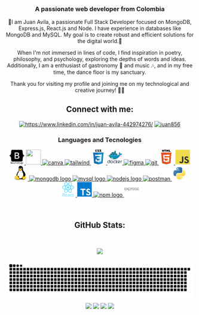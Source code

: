

 
<h3 align="center">A passionate web developer from Colombia</h3>
<p align="center">👋I am Juan Avila, a passionate Full Stack Developer focused on MongoDB, Express.js, React.js and Node. I have experience in databases like MongoDB and MySQL. My goal is to create robust and efficient solutions for the digital world.🌟
<p align="center">When I'm not immersed in lines of code, I find inspiration in poetry, philosophy, and psychology, exploring the depths of words and ideas. Additionally, I am a enthusiast of gastronomy 🍔 and music 🎶, and in my free time, the dance floor is my sanctuary. </p>
<p align="center">Thank you for visiting my profile and joining me on my technological and creative journey! 🚀🎉</p>

<h2 align="center">Connect with me:</h2>
<p align="center">
<a href="https://linkedin.com/in/https://www.linkedin.com/in/juan-avila-442974276/" target="blank">
  <img align="center" src="https://raw.githubusercontent.com/rahuldkjain/github-profile-readme-generator/master/src/images/icons/Social/linked-in-alt.svg" alt="https://www.linkedin.com/in/juan-avila-442974276/" height="30" width="40" /></a>
<a href="https://discord.gg/juan856" target="blank">
  <img align="center" src="https://raw.githubusercontent.com/rahuldkjain/github-profile-readme-generator/master/src/images/icons/Social/discord.svg" alt="juan856" height="30" width="40" /></a>
  <div align="center">
  
</div>
</p>

<h3 align="center">Languages and Tecnologies</h3>

<p align="center"> 
  <a href="https://getbootstrap.com" target="_blank" rel="noreferrer"> 
    <img src="https://raw.githubusercontent.com/devicons/devicon/master/icons/bootstrap/bootstrap-plain-wordmark.svg" alt="bootstrap" width="40" height="40"/> 
  </a> 
  <a href="https://www.google.com/url?sa=t&rct=j&q=&esrc=s&source=web&cd=&ved=2ahUKEwiAkd2KlLODAxXflWoFHco9AmYQFnoECAYQAQ&url=https%3A%2F%2Fwww.markdownguide.org%2F&usg=AOvVaw1fohdJEEbL6kohiJ-Pimbe&opi=89978449" target="_blank" rel="noreferrer"> 
    <img src="https://cdn.jsdelivr.net/gh/devicons/devicon/icons/markdown/markdown-original.svg" width="40" height="40"/> 
  </a> 
  <a href="https://canva.com" target="_blank" rel="noreferrer"> 
    <img src="https://cdn.jsdelivr.net/gh/devicons/devicon/icons/canva/canva-original.svg" alt="canva" width="40" height="40"/> 
  </a> 
  <a href="https://tailwindcss.com/" target="_blank" rel="noreferrer"> 
    <img src="https://cdn.jsdelivr.net/gh/devicons/devicon/icons/tailwindcss/tailwindcss-plain.svg" alt="tailwind" width="40" height="40"/> 
  </a> 
  <a href="https://www.w3schools.com/css/" target="_blank" rel="noreferrer"> 
    <img src="https://raw.githubusercontent.com/devicons/devicon/master/icons/css3/css3-original-wordmark.svg" alt="css3" width="40" height="40"/> 
  </a> 
  <a href="https://www.docker.com/" target="_blank" rel="noreferrer"> 
    <img src="https://raw.githubusercontent.com/devicons/devicon/master/icons/docker/docker-original-wordmark.svg" alt="docker" width="40" height="40"/> 
  </a>
  <a href="https://www.figma.com/" target="_blank" rel="noreferrer"> 
    <img src="https://www.vectorlogo.zone/logos/figma/figma-icon.svg" alt="figma" width="40" height="40"/> 
  </a> 
  <a href="https://git-scm.com/" target="_blank" rel="noreferrer"> 
    <img src="https://www.vectorlogo.zone/logos/git-scm/git-scm-icon.svg" alt="git" width="40" height="40"/> 
  </a> 
  <a href="https://www.w3.org/html/" target="_blank" rel="noreferrer"> 
    <img src="https://raw.githubusercontent.com/devicons/devicon/master/icons/html5/html5-original-wordmark.svg" alt="html5" width="40" height="40"/> 
  </a> 
  <a href="https://developer.mozilla.org/en-US/docs/Web/JavaScript" target="_blank" rel="noreferrer"> 
    <img src="https://raw.githubusercontent.com/devicons/devicon/master/icons/javascript/javascript-original.svg" alt="javascript" width="40" height="40"/> 
  </a> 
  <a href="https://www.linux.org/" target="_blank" rel="noreferrer"> 
    <img src="https://raw.githubusercontent.com/devicons/devicon/master/icons/linux/linux-original.svg" alt="linux" width="40" height="40"/> 
  </a> 
  <a href="https://www.mongodb.com/" target="_blank" rel="noreferrer"> 
     <img src="https://cdn.jsdelivr.net/gh/devicons/devicon/icons/mongodb/mongodb-original.svg" height="40" alt="mongodb logo"  />
  </a> 
  <a href="https://www.mysql.com/" target="_blank" rel="noreferrer"> 
      <img src="https://cdn.jsdelivr.net/gh/devicons/devicon/icons/mysql/mysql-original.svg" height="40" alt="mysql logo"  />
  </a> 
  <a href="https://nodejs.org" target="_blank" rel="noreferrer"> 
     <img src="https://cdn.jsdelivr.net/gh/devicons/devicon/icons/nodejs/nodejs-original.svg" height="40" alt="nodejs logo"  />
  </a> 
  <a href="https://postman.com" target="_blank" rel="noreferrer"> 
    <img src="https://www.vectorlogo.zone/logos/getpostman/getpostman-icon.svg" alt="postman" width="40" height="40"/> 
  </a> 
  <a href="https://www.python.org" target="_blank" rel="noreferrer"> 
    <img src="https://raw.githubusercontent.com/devicons/devicon/master/icons/python/python-original.svg" alt="python" width="40" height="40"/> 
  </a> 
  <a href="https://reactjs.org/" target="_blank" rel="noreferrer"> 
    <img src="https://raw.githubusercontent.com/devicons/devicon/master/icons/react/react-original-wordmark.svg" alt="react" width="40" height="40"/> 
  </a> 
  <a href="https://www.typescriptlang.org/" target="_blank" rel="noreferrer"> 
    <img src="https://raw.githubusercontent.com/devicons/devicon/master/icons/typescript/typescript-original.svg" alt="typescript" width="40" height="40"/> 
  </a>
  <a href="https://https://www.npmjs.com//" target="_blank" rel="noreferrer"> 
    <img src="https://cdn.jsdelivr.net/gh/devicons/devicon/icons/npm/npm-original-wordmark.svg" height="40" alt="npm logo"  />
  </a>
  <a href="https://expressjs.com" target="_blank" rel="noreferrer"> 
    <img src="https://raw.githubusercontent.com/devicons/devicon/master/icons/express/express-original-wordmark.svg" alt="express" width="40" height="40"/> 
  </a> 
</p>

<br>

<h2 align="center">GitHub Stats:</h2>

<br>

<p align="center"> <a href="https://github.com/ryo-ma/github-profile-trophy"><img src="https://github-profile-trophy.vercel.app/?username=CODE-G-ROOT&column=7&margin-h=15&no-frame=true&theme=gruvbox&no-bg=true"/></a></p>


<div align="center">
<picture style="jutify">
  <source media="(prefers-color-scheme: dark)" srcset="https://raw.githubusercontent.com/CODE-G-ROOT/CODE-G-ROOT/output/github-contribution-grid-snake-dark.svg">
  <img alt="github contribution grid snake animation" src="https://raw.githubusercontent.com/CODE-G-ROOT/CODE-G-ROOT/output/github-contribution-grid-snake.svg">
</picture>  
  <img width="355" src="https://github-readme-stats.vercel.app/api/top-langs/?username=CODE-G-ROOT&layout=compact&theme=codeSTACKr"/>
  <img width="450" src="https://github-readme-stats.vercel.app/api?username=code-g-root&count_private=false&show_icons=true&theme=codeSTACKr" />  
  <img width="600" src="https://streak-stats.demolab.com/?user=code-g-root&theme=codeSTACKr&hide_border=true"/>
  
  <img width="930" src="https://github-readme-activity-graph.vercel.app/graph?username=CODE-G-ROOT&bg_color=09131b&color=ff6546&line=ff652f&point=6d2d1d&area=true&hide_border=true" />
</div>
<a align="center" href="https://github.com/code-g-root/github-stats"></a>
</div>
